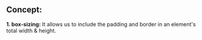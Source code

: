 ## Concept:

**1. box-sizing:** It allows us to include the padding and border in an element's total width & height.

